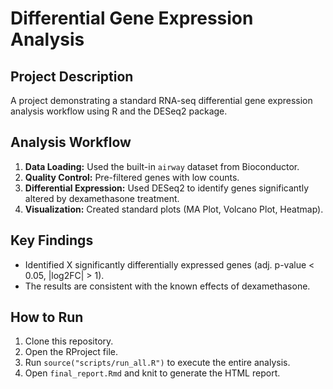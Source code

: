 # Differential Gene Expression Analysis

## Project Description
A project demonstrating a standard RNA-seq differential gene expression analysis workflow using R and the DESeq2 package.

## Analysis Workflow
1.  **Data Loading:** Used the built-in `airway` dataset from Bioconductor.
2.  **Quality Control:** Pre-filtered genes with low counts.
3.  **Differential Expression:** Used DESeq2 to identify genes significantly altered by dexamethasone treatment.
4.  **Visualization:** Created standard plots (MA Plot, Volcano Plot, Heatmap).

## Key Findings
- Identified X significantly differentially expressed genes (adj. p-value < 0.05, |log2FC| > 1).
- The results are consistent with the known effects of dexamethasone.

## How to Run
1.  Clone this repository.
2.  Open the RProject file.
3.  Run `source("scripts/run_all.R")` to execute the entire analysis.
4.  Open `final_report.Rmd` and knit to generate the HTML report.
